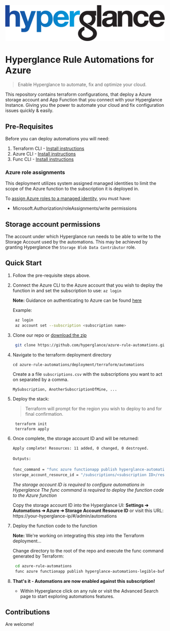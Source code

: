 <img src="https://github.com/hyperglance/azure-rule-automations/blob/master/files/b5dfbb6c-75c8-493b-8c5d-d68b3272cf0f.png" alt="Hyperglance Logo" />

# Hyperglance Rule Automations for Azure

> Enable Hyperglance to automate, fix and optimize your cloud.

This repository contains terraform configurations, that deploy a Azure storage account and App Function that you connect with your Hyperglance Instance. Giving you the power to automate your cloud and fix configuration issues quickly & easily.

## Pre-Requisites

Before you can deploy automations you will need:
1. Terraform CLI - [Install instructions](https://learn.hashicorp.com/tutorials/terraform/install-cli)
2. Azure CLI - [Install instructions](https://docs.microsoft.com/en-us/cli/azure/install-azure-cli)
3. Func CLI - [Install instructions](https://docs.microsoft.com/en-us/azure/azure-functions/functions-run-local)

### Azure role assignments

This deployment utilizes system assigned managed identities to limit the scope of the Azure function to the subscription it is deployed in. 

To [assign Azure roles to a managed identity](https://docs.microsoft.com/en-us/azure/role-based-access-control/role-assignments-portal-managed-identity), you must have:

* Microsoft.Authorization/roleAssignments/write permissions

## Storage account permissions

The account under which Hyperglance run needs to be able to write to the Storage Account used by the automations. This may be achieved by granting Hyperglance the ```Storage Blob Data Contributor``` role.

## Quick Start

1. Follow the pre-requisite steps above.
2. Connect the Azure CLI to the Azure account that you wish to deploy the function in and set the subscription to use: `az login`

	__Note:__ Guidance on authenticating to Azure can be found [here](https://docs.microsoft.com/en-us/cli/azure/authenticate-azure-cli)
	
	Example:
	```bash
	 az login
	 az account set --subscription <subscription name>
	```

3. Clone our repo or  [download the zip](https://github.com/hyperglance/azure-rule-automations/archive/refs/heads/master.zip)
	```bash
	 git clone https://github.com/hyperglance/azure-rule-automations.git
	```

4.  Navigate to the terraform deployment directory 
	
	```
	cd azure-rule-automations/deployment/terraform/automations
    ```

	Create a a file ```subscriptions.csv``` with the subscriptions you want to act on separated by a comma.

	```
	MySubscription, AnotherSubscriptionOfMine, ...
	```

5. Deploy the stack:
	> Terraform will prompt for the region you wish to deploy to and for final confirmation.
	```
	 terraform init
	 terraform apply
	```

6. Once complete, the storage account ID and  will be returned:
	```bash
	Apply complete! Resources: 11 added, 0 changed, 0 destroyed.

	Outputs:

    func_command = "func azure functionapp publish hyperglance-automations-legible-buffalo"
    storage_account_resource_id = "/subscriptions/<subscription ID>/resourceGroups/hyperglance-automations-legible-buffalo/providers/Microsoft.Storage/storageAccounts/rii5it09y343"
	```
 
   *The storage account ID is required to configure automations in Hyperglance*
   *The func command is required to deploy the function code to the Azure function*
	
	Copy the storage account ID into the Hyperglance UI:  __Settings ➔ Automations ➔ Azure ➔ Storage Account Resource ID__
	or visit this URL: https://your-hyperglance-ip/#/admin/automations

7. Deploy the function code to the function
    
    __Note:__ We're working on integrating this step into the Terraform deployment...

    Change directory to the root of the repo and execute the func command generated by Terraform:

	```bash
     cd azure-rule-automations
	 func azure functionapp publish hyperglance-automations-legible-buffalo
	```

8. __That's it - Automations are now enabled against this subscription!__
	* Within Hyperglance click on any rule or visit the Advanced Search page to start exploring automations features.

## Contributions
Are welcome!
